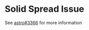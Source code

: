 # Solid Spread Issue

See [astro#3366](https://github.com/withastro/astro/issues/3366) for more information
